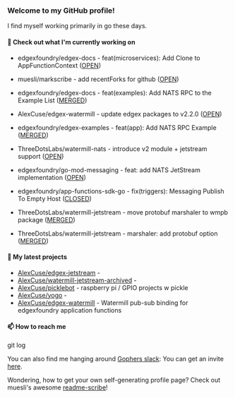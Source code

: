 ### Welcome to my GitHub profile!

I find myself working primarily in go these days.

#### 🔭 Check out what I'm currently working on

- edgexfoundry/edgex-docs - feat(microservices): Add Clone to AppFunctionContext ([OPEN](https://github.com/edgexfoundry/edgex-docs/pull/765))

- muesli/markscribe - add recentForks for github ([OPEN](https://github.com/muesli/markscribe/pull/43))

- edgexfoundry/edgex-docs - feat(examples): Add NATS RPC to the Example List ([MERGED](https://github.com/edgexfoundry/edgex-docs/pull/760))

- AlexCuse/edgex-watermill - update edgex packages to v2.2.0 ([OPEN](https://github.com/AlexCuse/edgex-watermill/pull/10))

- edgexfoundry/edgex-examples - feat(app): Add NATS RPC Example ([MERGED](https://github.com/edgexfoundry/edgex-examples/pull/115))

- ThreeDotsLabs/watermill-nats - introduce v2 module &#43; jetstream support ([OPEN](https://github.com/ThreeDotsLabs/watermill-nats/pull/8))

- edgexfoundry/go-mod-messaging - feat: add NATS JetStream implementation ([OPEN](https://github.com/edgexfoundry/go-mod-messaging/pull/137))

- edgexfoundry/app-functions-sdk-go - fix(triggers): Messaging Publish To Empty Host ([CLOSED](https://github.com/edgexfoundry/app-functions-sdk-go/pull/1072))

- ThreeDotsLabs/watermill-jetstream - move protobuf marshaler to wmpb package ([MERGED](https://github.com/ThreeDotsLabs/watermill-jetstream/pull/6))

- ThreeDotsLabs/watermill-jetstream - marshaler: add protobuf option ([MERGED](https://github.com/ThreeDotsLabs/watermill-jetstream/pull/3))


#### 🌱 My latest projects


- [AlexCuse/edgex-jetstream](https://github.com/AlexCuse/edgex-jetstream) - 
- [AlexCuse/watermill-jetstream-archived](https://github.com/AlexCuse/watermill-jetstream-archived) - 
- [AlexCuse/picklebot](https://github.com/AlexCuse/picklebot) - raspberry pi / GPIO projects w pickle
- [AlexCuse/yogo](https://github.com/AlexCuse/yogo) - 
- [AlexCuse/edgex-watermill](https://github.com/AlexCuse/edgex-watermill) - Watermill pub-sub binding for edgexfoundry application functions

#### 📫 How to reach me

git log

You can also find me hanging around [Gophers slack](https://gophers.slack.com/): You can get an invite [here](https://gophersinvite.herokuapp.com/).


Wondering, how to get your own self-generating profile page? 
Check out muesli's awesome [readme-scribe](https://github.com/muesli/readme-scribe)!
